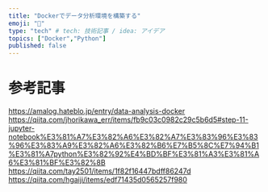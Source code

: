 ```yaml
---
title: "Dockerでデータ分析環境を構築する"
emoji: "🦔"
type: "tech" # tech: 技術記事 / idea: アイデア
topics: ["Docker","Python"]
published: false
---
```





# 参考記事
https://amalog.hateblo.jp/entry/data-analysis-docker
https://qiita.com/jhorikawa_err/items/fb9c03c0982c29c5b6d5#step-11-jupyter-notebook%E3%81%A7%E3%82%A6%E3%82%A7%E3%83%96%E3%83%96%E3%83%A9%E3%82%A6%E3%82%B6%E7%B5%8C%E7%94%B1%E3%81%A7python%E3%82%92%E4%BD%BF%E3%81%A3%E3%81%A6%E3%81%BF%E3%82%8B
https://qiita.com/tay2501/items/1f82f16447bdff86247d
https://qiita.com/hgaiji/items/edf71435d0565257f980
